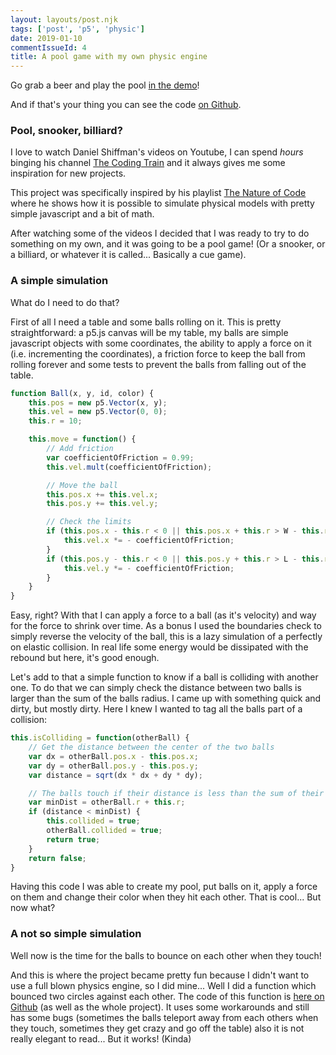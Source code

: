 ```yaml
---
layout: layouts/post.njk
tags: ['post', 'p5', 'physic']
date: 2019-01-10
commentIssueId: 4
title: A pool game with my own physic engine
---
```


Go grab a beer and play the pool [in the demo](https://statox.github.io/p5-pool/)!

And if that's your thing you can see the code [on Github](https://github.com/statox/p5-pool).

### Pool, snooker, billiard?

I love to watch Daniel Shiffman's videos on Youtube, I can spend _hours_ binging his channel [The Coding Train](https://www.youtube.com/channel/UCvjgXvBlbQiydffZU7m1_aw) and it always gives me some inspiration for new projects.

This project was specifically inspired by his playlist [The Nature of Code](https://www.youtube.com/playlist?list=PLRqwX-V7Uu6aFlwukCmDf0-1-uSR7mklK) where he shows how it is possible to simulate physical models with pretty simple javascript and a bit of math.

After watching some of the videos I decided that I was ready to try to do something on my own, and it was going to be a pool game! (Or a snooker, or a billiard, or whatever it is called... Basically a cue game).

### A simple simulation

What do I need to do that?

First of all I need a table and some balls rolling on it. This is pretty straightforward: a p5.js canvas will be my table, my balls are simple javascript objects with some coordinates, the ability to apply a force on it (i.e. incrementing the coordinates), a friction force to keep the ball from rolling forever and some tests to prevent the balls from falling out of the table.

``` js
function Ball(x, y, id, color) {
    this.pos = new p5.Vector(x, y);
    this.vel = new p5.Vector(0, 0);
    this.r = 10;

    this.move = function() {
        // Add friction
        var coefficientOfFriction = 0.99;
        this.vel.mult(coefficientOfFriction);

        // Move the ball
        this.pos.x += this.vel.x;
        this.pos.y += this.vel.y;

        // Check the limits
        if (this.pos.x - this.r < 0 || this.pos.x + this.r > W - this.r) {
            this.vel.x *= - coefficientOfFriction;
        }
        if (this.pos.y - this.r < 0 || this.pos.y + this.r > L - this.r) {
            this.vel.y *= - coefficientOfFriction;
        }
    }
}
```

Easy, right? With that I can apply a force to a ball (as it's velocity) and way for the force to shrink over time. As a bonus I used the boundaries check to simply reverse the velocity of the ball, this is a lazy simulation of a perfectly on elastic collision. In real life some energy would be dissipated with the rebound but here, it's good enough.

Let's add to that a simple function to know if a ball is colliding with another one. To do that we can simply check the distance between two balls is larger than the sum of the balls radius. I came up with something quick and dirty, but mostly dirty. Here I knew I wanted to tag all the balls part of a collision:

``` js
this.isColliding = function(otherBall) {
    // Get the distance between the center of the two balls
    var dx = otherBall.pos.x - this.pos.x;
    var dy = otherBall.pos.y - this.pos.y;
    var distance = sqrt(dx * dx + dy * dy);

    // The balls touch if their distance is less than the sum of their radiuses
    var minDist = otherBall.r + this.r;
    if (distance < minDist) {
        this.collided = true;
        otherBall.collided = true;
        return true;
    }
    return false;
}
```

Having this code I was able to create my pool, put balls on it, apply a force on them and change their color when they hit each other. That is cool... But now what?

### A not so simple simulation

Well now is the time for the balls to bounce on each other when they touch!

And this is where the project became pretty fun because I didn't want to use a full blown physics engine, so I did mine... Well I did a function which bounced two circles against each other. The code of this function is [here on Github](https://github.com/statox/p5-pool/blob/54c4a280b4d90eb130f1c907b04f75f132f7ec93/Ball.js#L44-L115) (as well as the whole project). It uses some workarounds and still has some bugs (sometimes the balls teleport away from each others when they touch, sometimes they get crazy and go off the table) also it is not really elegant to read... But it works! (Kinda)
